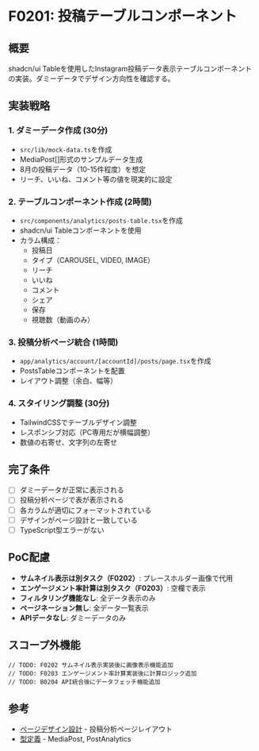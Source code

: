 # F0201: 投稿テーブルコンポーネント

## 概要
shadcn/ui Tableを使用したInstagram投稿データ表示テーブルコンポーネントの実装。ダミーデータでデザイン方向性を確認する。

## 実装戦略

### 1. ダミーデータ作成 (30分)
- `src/lib/mock-data.ts`を作成
- MediaPost[]形式のサンプルデータ生成
- 8月の投稿データ（10-15件程度）を想定
- リーチ、いいね、コメント等の値を現実的に設定

### 2. テーブルコンポーネント作成 (2時間)
- `src/components/analytics/posts-table.tsx`を作成
- shadcn/ui Tableコンポーネントを使用
- カラム構成：
  - 投稿日
  - タイプ（CAROUSEL, VIDEO, IMAGE）
  - リーチ
  - いいね
  - コメント
  - シェア
  - 保存
  - 視聴数（動画のみ）

### 3. 投稿分析ページ統合 (1時間)
- `app/analytics/account/[accountId]/posts/page.tsx`を作成
- PostsTableコンポーネントを配置
- レイアウト調整（余白、幅等）

### 4. スタイリング調整 (30分)
- TailwindCSSでテーブルデザイン調整
- レスポンシブ対応（PC専用だが横幅調整）
- 数値の右寄せ、文字列の左寄せ

## 完了条件
- [ ] ダミーデータが正常に表示される
- [ ] 投稿分析ページで表が表示される
- [ ] 各カラムが適切にフォーマットされている
- [ ] デザインがページ設計と一致している
- [ ] TypeScript型エラーがない

## PoC配慮
- **サムネイル表示は別タスク（F0202）**: プレースホルダー画像で代用
- **エンゲージメント率計算は別タスク（F0203）**: 空欄で表示
- **フィルタリング機能なし**: 全データ表示のみ
- **ページネーション無し**: 全データ一覧表示
- **APIデータなし**: ダミーデータのみ

## スコープ外機能
```tsx
// TODO: F0202 サムネイル表示実装後に画像表示機能追加
// TODO: F0203 エンゲージメント率計算実装後に計算ロジック追加
// TODO: B0204 API統合後にデータフェッチ機能追加
```

## 参考
- [ページデザイン設計](../requirement-definition/03-page-design.md) - 投稿分析ページレイアウト
- [型定義](../../frontend/src/lib/types.ts) - MediaPost, PostAnalytics